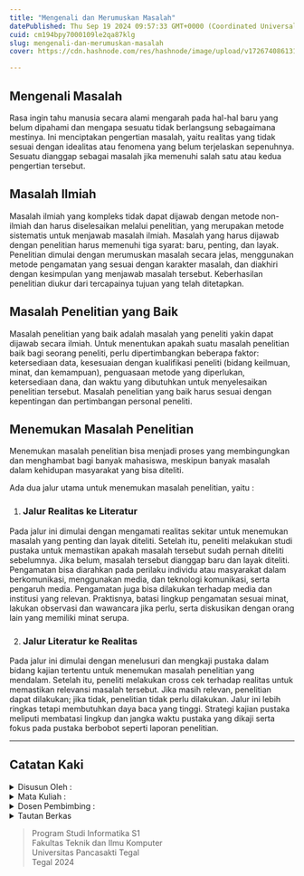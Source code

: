 ```yaml
---
title: "Mengenali dan Merumuskan Masalah"
datePublished: Thu Sep 19 2024 09:57:33 GMT+0000 (Coordinated Universal Time)
cuid: cm194bpy7000109le2qa87klg
slug: mengenali-dan-merumuskan-masalah
cover: https://cdn.hashnode.com/res/hashnode/image/upload/v1726740861311/14ef8d83-3c22-4411-ab88-44ce8e12b2ff.jpeg

---
```


## Mengenali Masalah

Rasa ingin tahu manusia secara alami mengarah pada hal-hal baru yang belum dipahami dan mengapa sesuatu tidak berlangsung sebagaimana mestinya. Ini menciptakan pengertian masalah, yaitu realitas yang tidak sesuai dengan idealitas atau fenomena yang belum terjelaskan sepenuhnya. Sesuatu dianggap sebagai masalah jika memenuhi salah satu atau kedua pengertian tersebut.

## Masalah Ilmiah

Masalah ilmiah yang kompleks tidak dapat dijawab dengan metode non-ilmiah dan harus diselesaikan melalui penelitian, yang merupakan metode sistematis untuk menjawab masalah ilmiah. Masalah yang harus dijawab dengan penelitian harus memenuhi tiga syarat: baru, penting, dan layak. Penelitian dimulai dengan merumuskan masalah secara jelas, menggunakan metode pengamatan yang sesuai dengan karakter masalah, dan diakhiri dengan kesimpulan yang menjawab masalah tersebut. Keberhasilan penelitian diukur dari tercapainya tujuan yang telah ditetapkan.

## Masalah Penelitian yang Baik

Masalah penelitian yang baik adalah masalah yang peneliti yakin dapat dijawab secara ilmiah. Untuk menentukan apakah suatu masalah penelitian baik bagi seorang peneliti, perlu dipertimbangkan beberapa faktor: ketersediaan data, kesesuaian dengan kualifikasi peneliti (bidang keilmuan, minat, dan kemampuan), penguasaan metode yang diperlukan, ketersediaan dana, dan waktu yang dibutuhkan untuk menyelesaikan penelitian tersebut. Masalah penelitian yang baik harus sesuai dengan kepentingan dan pertimbangan personal peneliti.

## Menemukan Masalah Penelitian

Menemukan masalah penelitian bisa menjadi proses yang membingungkan dan menghambat bagi banyak mahasiswa, meskipun banyak masalah dalam kehidupan masyarakat yang bisa diteliti.

Ada dua jalur utama untuk menemukan masalah penelitian, yaitu :

1. ### Jalur Realitas ke Literatur
    

Pada jalur ini dimulai dengan mengamati realitas sekitar untuk menemukan masalah yang penting dan layak diteliti. Setelah itu, peneliti melakukan studi pustaka untuk memastikan apakah masalah tersebut sudah pernah diteliti sebelumnya. Jika belum, masalah tersebut dianggap baru dan layak diteliti. Pengamatan bisa diarahkan pada perilaku individu atau masyarakat dalam berkomunikasi, menggunakan media, dan teknologi komunikasi, serta pengaruh media. Pengamatan juga bisa dilakukan terhadap media dan institusi yang relevan. Praktisnya, batasi lingkup pengamatan sesuai minat, lakukan observasi dan wawancara jika perlu, serta diskusikan dengan orang lain yang memiliki minat serupa.

2. ### Jalur Literatur ke Realitas
    

Pada jalur ini dimulai dengan menelusuri dan mengkaji pustaka dalam bidang kajian tertentu untuk menemukan masalah penelitian yang mendalam. Setelah itu, peneliti melakukan cross cek terhadap realitas untuk memastikan relevansi masalah tersebut. Jika masih relevan, penelitian dapat dilakukan; jika tidak, penelitian tidak perlu dilakukan. Jalur ini lebih ringkas tetapi membutuhkan daya baca yang tinggi. Strategi kajian pustaka meliputi membatasi lingkup dan jangka waktu pustaka yang dikaji serta fokus pada pustaka berbobot seperti laporan penelitian.

---

## Catatan Kaki

<details data-node-type="hn-details-summary"><summary>Disusun Oleh :</summary><div data-type="detailsContent"><strong>Sofa </strong>Machabba Haeta</div></details><details data-node-type="hn-details-summary"><summary>Mata Kuliah :</summary><div data-type="detailsContent">Metodologi Penelitian</div></details><details data-node-type="hn-details-summary"><summary>Dosen Pembimbing :</summary><div data-type="detailsContent">Ria Indah Fitria, M.Kom.</div></details><details data-node-type="hn-details-summary"><summary>Tautan Berkas</summary><div data-type="detailsContent"><a target="_blank" rel="noopener noreferrer nofollow" href="https://github.com/sofaemha/archive/blob/main/kuliah/2024-5/Rangkuman%20Mengenali%20dan%20Merumuskan%20Masalah.pdf" style="pointer-events: none">GitHub : Rangkuman : Mengenali dan Merumuskan Masalah.pdf</a></div></details>

> Program Studi Informatika S1  
> Fakultas Teknik dan Ilmu Komputer  
> Universitas Pancasakti Tegal  
> Tegal 2024